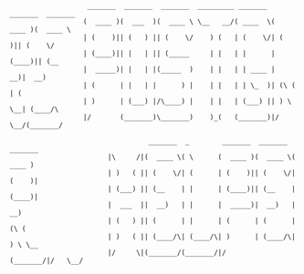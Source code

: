                        _______  _______  _______  _________ _______  _______  _______ 
                      (  ____ )(  ___  )(  ____ \ \__   __/( ____  \(  ____ )(  ____ \ 
                      | (    )|| (   ) || (    \/    ) (   | (    \/| (    )|| (    \/
                      | (____)|| |   | || (_____     | |   | |      | (____)|| (__
                      |  _____)| |   | |(_____  )    | |   | | ____ |     __)|  __)
                      | (      | |   | |      ) |    | |   | | \_  )| (\ (   | (
                      | )      | (___) |/\____) |    | |   | (___) || ) \ \__| (____/\ 
                      |/       (_______)\_______)    )_(   (_______)|/   \__/(_______/

                                      _______  _        _______  _______  _______
                            |\     /|(  ____ \( \      (  ____ )(  ____ \(  ____ )
                            | )   ( || (    \/| (      | (    )|| (    \/| (    )|
                            | (___) || (__    | |      | (____)|| (__    | (____)|
                            |  ___  ||  __)   | |      |  _____)|  __)   |     __)
                            | (   ) || (      | |      | (      | (      | (\ (
                            | )   ( || (____/\| (____/\| )      | (____/\| ) \ \__
                            |/     \|(_______/(_______/|/       (_______/|/   \__/

